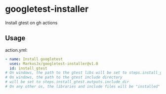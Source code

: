 # googletest-installer

Install gtest on gh actions

## Usage
action.yml:
```yml
- name: Install googletest
  uses: MarkusJx/googletest-installer@v1.0
  id: install_gtest
# On windows, the path to the gtest libs will be set to steps.install_gtest.outputs.library_dir
# On windows, the path to the gtest include directory
# will be set to steps.install_gtest.outputs.include_dir
# On any other os, the libraries and include files will be "installed"
```
